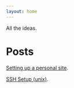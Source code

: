 ```yaml
---
layout: home
---
```


All the ideas.

# Posts
[Setting up a personal site](./posts/2024-10-16-quick-personal-site.md).

[SSH Setup (unix)](./posts/2024-10-16-ssh-setup.md).
